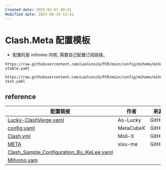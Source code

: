 ```yaml
---
Created date: 2025-02-07 00:41
Modified date: 2025-08-19 13:41
---
```

# Clash.Meta 配置模板

- 配置的是 mihomo 内核, 需要自己配置订阅链接。

```
https://raw.githubusercontent.com/LaolunsiG/PCR/main/config/mihomo/mihomo-stable.yaml
```

```
https://raw.githubusercontent.com/LaolunsiG/PCR/main/config/mihomo/mihomo-test.yaml
```

## reference

| 配置链接                                                                                                                                                       | 作者        | 来源     |
| ---------------------------------------------------------------------------------------------------------------------------------------------------------- | --------- | ------ |
| [Lucky-ClashVerge.yaml](https://raw.githubusercontent.com/As-Lucky/Lucky/main/Lucky-ClashVerge.yaml)                                                       | As-Lucky  | GitHub |
| [config.yaml](https://github.com/MetaCubeX/mihomo/blob/Meta/docs/config.yaml)                                                                              | MetaCubeX | GitHub |
| [Clash.yml](https://github.com/Moli-X/Resources/raw/main/Clash/Clash.yml)                                                                                  | Moli-X    | GitHub |
| [META](https://github.com/xixu-me/META/blob/config/META.yaml)                                                                                              | xixu-me   | GitHub |
| [Clash_Sample_Configuration_By_iKeLee.yaml](https://github.com/luestr/ProxyResource/blob/main/Tool/Clash/Config/Clash_Sample_Configuration_By_iKeLee.yaml) |           |        |
| [Mihomo.yam](https://github.com/Repcz/Tool/blob/X/Clash/Meta/Mihomo.yaml)                                                                                  |           |        |
